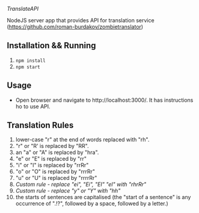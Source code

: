 *TranslateAPI*

NodeJS server app that provides API for translation service
(https://github.com/roman-burdakov/zombietranslator)

## Installation && Running
1. `npm install`
2. `npm start`

## Usage

* Open browser and navigate to http://localhost:3000/. It has instructions ho to use API.

## Translation Rules

1. lower-case "r" at the end of words replaced with "rh".
2. "r" or "R' is replaced by "RR".
3. an "a" or "A" is replaced by "hra".
4. "e" or "E" is replaced by "rr"
5. "i" or "I" is replaced by "rrRr"
6. "o" or "O" is replaced by "rrrRr"
7. "u" or "U" is replaced by "rrrrRr"
8. *Custom rule - replace "ei", "Ei", "EI" "eI" with "rhrRr"*
9. *Custom rule - replace "y" or "Y" with "hh"*
10. the starts of sentences are capitalised (the "start of a sentence" is any occurrence of
".!?", followed by a space, followed by a letter.)
